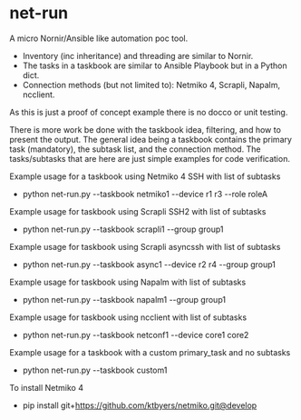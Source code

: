 # net-run

A micro Nornir/Ansible like automation poc tool.  

- Inventory (inc inheritance) and threading are similar to Nornir.
- The tasks in a taskbook are similar to Ansible Playbook but in a Python dict.
- Connection methods (but not limited to): Netmiko 4, Scrapli, Napalm, ncclient.

As this is just a proof of concept example there is no docco or unit testing.  

There is more work be done with the taskbook idea, filtering, and how to present the output.  The general idea being a taskbook contains the primary task (mandatory), the subtask list, and the connection method.  The tasks/subtasks that are here are just simple examples for code verification.

Example usage for a taskbook using Netmiko 4 SSH with list of subtasks
- python net-run.py --taskbook netmiko1 --device r1 r3 --role roleA

Example usage for taskbook using Scrapli SSH2 with list of subtasks
- python net-run.py --taskbook scrapli1 --group group1

Example usage for taskbook using Scrapli asyncssh with list of subtasks
- python net-run.py --taskbook async1 --device r2 r4 --group group1

Example usage for taskbook using Napalm with list of subtasks
- python net-run.py --taskbook napalm1 --group group1

Example usage for taskbook using ncclient with list of subtasks
- python net-run.py --taskbook netconf1 --device core1 core2

Example usage for a taskbook with a custom primary_task and no subtasks
- python net-run.py --taskbook custom1

To install Netmiko 4
- pip install git+https://github.com/ktbyers/netmiko.git@develop





